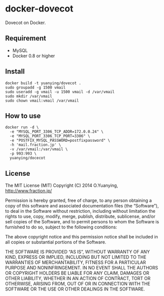 docker-dovecot
==============

Dovecot on Docker.

## Requirement

-   MySQL
-   Docker 0.8 or higher

## Install

    docker build -t yuanying/dovecot .
    sudo groupadd -g 1500 vmail
    sudo useradd -g vmail -u 1500 vmail -d /var/vmail
    sudo mkdir /var/vmail
    sudo chown vmail:vmail /var/vmail

## How to use

    docker run -d \
      -e "MYSQL_PORT_3306_TCP_ADDR=172.0.0.24" \
      -e "MYSQL_PORT_3306_TCP_PORT=3306" \
      -e "POSTFIX_MYSQL_PASSWORD=postfixpassword" \
      -h 'mail.fraction.jp' \
      -v /var/vmail:/var/vmail \
      -p 993:993 \
      yuanying/docecot

## License

The MIT License (MIT)
Copyright (C) 2014 O.Yuanying, http://www.fraction.jp/

Permission is hereby granted, free of charge, to any person obtaining a copy of this software and associated documentation files (the “Software”), to deal in the Software without restriction, including without limitation the rights to use, copy, modify, merge, publish, distribute, sublicense, and/or sell copies of the Software, and to permit persons to whom the Software is furnished to do so, subject to the following conditions:

The above copyright notice and this permission notice shall be included in all copies or substantial portions of the Software.

THE SOFTWARE IS PROVIDED “AS IS”, WITHOUT WARRANTY OF ANY KIND, EXPRESS OR IMPLIED, INCLUDING BUT NOT LIMITED TO THE WARRANTIES OF MERCHANTABILITY, FITNESS FOR A PARTICULAR PURPOSE AND NONINFRINGEMENT. IN NO EVENT SHALL THE AUTHORS OR COPYRIGHT HOLDERS BE LIABLE FOR ANY CLAIM, DAMAGES OR OTHER LIABILITY, WHETHER IN AN ACTION OF CONTRACT, TORT OR OTHERWISE, ARISING FROM, OUT OF OR IN CONNECTION WITH THE SOFTWARE OR THE USE OR OTHER DEALINGS IN THE SOFTWARE.
